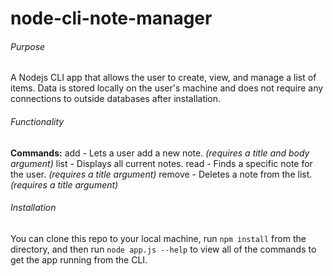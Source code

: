 # node-cli-note-manager

###### Purpose
A Nodejs CLI app that allows the user to create, view, and manage a list of items. Data is stored locally on the user's machine and does not require any connections to outside databases after installation.

###### Functionality
**Commands:**
add - Lets a user add a new note. *(requires a title and body argument)*
list - Displays all current notes.
read - Finds a specific note for the user. *(requires a title argument)*
remove - Deletes a note from the list. *(requires a title argument)*

###### Installation
You can clone this repo to your local machine, run `npm install` from the directory, and then run `node app.js --help` to view all of the commands to get the app running from the CLI. 
